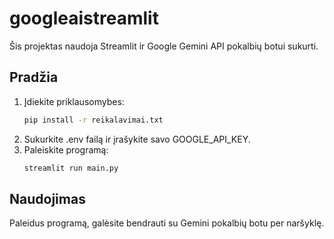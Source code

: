 # googleaistreamlit

Šis projektas naudoja Streamlit ir Google Gemini API pokalbių botui sukurti.

## Pradžia

1. Įdiekite priklausomybes:
   ```bash
   pip install -r reikalavimai.txt
   ```
2. Sukurkite .env failą ir įrašykite savo GOOGLE_API_KEY.
3. Paleiskite programą:
   ```bash
   streamlit run main.py
   ```

## Naudojimas

Paleidus programą, galėsite bendrauti su Gemini pokalbių botu per naršyklę.